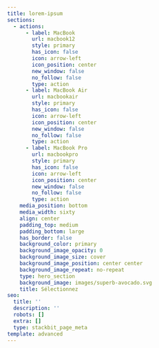 ```yaml
---
title: lorem-ipsum
sections:
  - actions:
      - label: MacBook
        url: macbook12
        style: primary
        has_icon: false
        icon: arrow-left
        icon_position: center
        new_window: false
        no_follow: false
        type: action
      - label: MacBook Air
        url: macbookair
        style: primary
        has_icon: false
        icon: arrow-left
        icon_position: center
        new_window: false
        no_follow: false
        type: action
      - label: MacBook Pro
        url: macbookpro
        style: primary
        has_icon: false
        icon: arrow-left
        icon_position: center
        new_window: false
        no_follow: false
        type: action
    media_position: bottom
    media_width: sixty
    align: center
    padding_top: medium
    padding_bottom: large
    has_border: false
    background_color: primary
    background_image_opacity: 0
    background_image_size: cover
    background_image_position: center center
    background_image_repeat: no-repeat
    type: hero_section
    background_image: images/superb-avocado.svg
    title: Sélectionnez
seo:
  title: ''
  description: ''
  robots: []
  extra: []
  type: stackbit_page_meta
template: advanced
---
```

